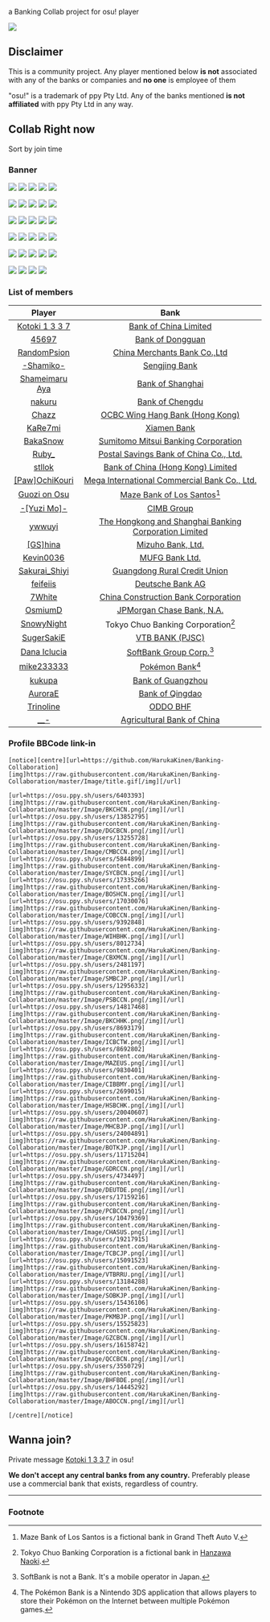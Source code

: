 a Banking Collab project for osu! player

![](Image/title.gif)

## Disclaimer

This is a community project. Any player mentioned below **is not** associated with any of the banks or companies and **no one** is employee of them

"osu!" is a trademark of ppy Pty Ltd. Any of the banks mentioned **is not affiliated** with ppy Pty Ltd in any way.

## Collab Right now

Sort by join time

### Banner

[![](Image/BKCHCN.png)](https://osu.ppy.sh/users/6403393)
[![](Image/DGCBCN.png)](https://osu.ppy.sh/users/13852795)
[![](Image/CMBCCN.png)](https://osu.ppy.sh/users/13255728)
[![](Image/SYCBCN.png)](https://osu.ppy.sh/users/5844899)
[![](Image/BOSHCN.png)](https://osu.ppy.sh/users/17335266)

[![](Image/COBCCN.png)](https://osu.ppy.sh/users/17030076)
[![](Image/WIHBHK.png)](https://osu.ppy.sh/users/9392848)
[![](Image/CBXMCN.png)](https://osu.ppy.sh/users/8012734)
[![](Image/SMBCJP.png)](https://osu.ppy.sh/users/2481197)
[![](Image/PSBCCN.png)](https://osu.ppy.sh/users/12956332)

[![](Image/BKCHHK.png)](https://osu.ppy.sh/users/14817468)
[![](Image/ICBCTW.png)](https://osu.ppy.sh/users/8693179)
[![](Image/MAZEUS.png)](https://osu.ppy.sh/users/8692802)
[![](Image/CIBBMY.png)](https://osu.ppy.sh/users/9830401)
[![](Image/HSBCHK.png)](https://osu.ppy.sh/users/2699015)

[![](Image/MHCBJP.png)](https://osu.ppy.sh/users/20040607)
[![](Image/BOTKJP.png)](https://osu.ppy.sh/users/24004891)
[![](Image/GDRCCN.png)](https://osu.ppy.sh/users/11715204)
[![](Image/DEUTDE.png)](https://osu.ppy.sh/users/4734497)
[![](Image/PCBCCN.png)](https://osu.ppy.sh/users/17159216)

[![](Image/CHASUS.png)](https://osu.ppy.sh/users/10479369)
[![](Image/TCBCJP.png)](https://osu.ppy.sh/users/19217915)
[![](Image/VTBRRU.png)](https://osu.ppy.sh/users/15091523)
[![](Image/SOBKJP.png)](https://osu.ppy.sh/users/13184288)
[![](Image/PKMBJP.png)](https://osu.ppy.sh/users/15436106)

[![](Image/GZCBCN.png)](https://osu.ppy.sh/users/15525823)
[![](Image/QCCBCN.png)](https://osu.ppy.sh/users/16158742)
[![](Image/BHFBDE.png)](https://osu.ppy.sh/users/3550729)
[![](Image/ABOCCN.png)](https://osu.ppy.sh/users/14445292)

### List of members

| Player | Bank |
|:-:|:-:|
| [Kotoki 1 3 3 7](https://osu.ppy.sh/users/6403393) | [Bank of China Limited](https://en.wikipedia.org/wiki/Bank_of_China) |
| [45697](https://osu.ppy.sh/users/13852795) | [Bank of Dongguan](https://zh.wikipedia.org/wiki/%E4%B8%9C%E8%8E%9E%E9%93%B6%E8%A1%8C) |
| [RandomPsion](https://osu.ppy.sh/users/13255728) | [China Merchants Bank Co.,Ltd](https://en.wikipedia.org/wiki/China_Merchants_Bank) |
| [-Shamiko-](https://osu.ppy.sh/users/5844899) | [Sengjing Bank](https://zh.wikipedia.org/wiki/%E7%9B%9B%E4%BA%AC%E9%93%B6%E8%A1%8C) |
| [Shameimaru Aya](https://osu.ppy.sh/users/17335266) | [Bank of Shanghai](https://zh.wikipedia.org/wiki/%E4%B8%8A%E6%B5%B7%E9%93%B6%E8%A1%8C) |
| [nakuru](https://osu.ppy.sh/users/17030076) | [Bank of Chengdu](https://zh.wikipedia.org/wiki/%E6%88%90%E9%83%BD%E9%93%B6%E8%A1%8C) |
| [Chazz](https://osu.ppy.sh/users/9392848) | [OCBC Wing Hang Bank (Hong Kong)](https://en.wikipedia.org/wiki/OCBC_Wing_Hang_Bank) |
| [KaRe7mi](https://osu.ppy.sh/users/8012734) | [Xiamen Bank](https://zh.wikipedia.org/wiki/%E5%8E%A6%E9%97%A8%E9%93%B6%E8%A1%8C) |
| [BakaSnow](https://osu.ppy.sh/users/2481197) | [Sumitomo Mitsui Banking Corporation](https://en.wikipedia.org/wiki/Sumitomo_Mitsui_Banking_Corporation) |
| [Ruby_](https://osu.ppy.sh/users/12956332) | [Postal Savings Bank of China Co., Ltd.](https://zh.wikipedia.org/wiki/%E4%B8%AD%E5%9B%BD%E9%82%AE%E6%94%BF%E5%82%A8%E8%93%84%E9%93%B6%E8%A1%8C) |
| [stllok](https://osu.ppy.sh/users/14817468) | [Bank of China (Hong Kong) Limited](https://en.wikipedia.org/wiki/Bank_of_China_(Hong_Kong)) |
| [[Paw]OchiKouri](https://osu.ppy.sh/users/8693179) | [Mega International Commercial Bank Co., Ltd.](https://zh.wikipedia.org/wiki/%E5%85%86%E8%B1%90%E5%9C%8B%E9%9A%9B%E5%95%86%E6%A5%AD%E9%8A%80%E8%A1%8C) |
| [Guozi on Osu](https://osu.ppy.sh/users/8692802) | [Maze Bank of Los Santos](https://gta.fandom.com/wiki/Maze_Bank)[^1] |
| [-[Yuzi Mo]-](https://osu.ppy.sh/users/9830401) | [CIMB Group](https://en.wikipedia.org/wiki/CIMB) |
| [ywwuyi](https://osu.ppy.sh/users/2699015) | [The Hongkong and Shanghai Banking Corporation Limited](https://zh.wikipedia.org/wiki/%E9%A6%99%E6%B8%AF%E4%B8%8A%E6%B5%B7%E6%BB%99%E8%B1%90%E9%8A%80%E8%A1%8C) |
| [\[GS\]hina](https://osu.ppy.sh/users/20040607) | [Mizuho Bank, Ltd.](https://en.wikipedia.org/wiki/Mizuho_Bank) |
| [Kevin0036](https://osu.ppy.sh/users/24004891) | [MUFG Bank Ltd.](https://en.wikipedia.org/wiki/MUFG_Bank)
| [Sakurai_Shiyi](https://osu.ppy.sh/users/11715204) | [Guangdong Rural Credit Union](http://www.gdrcu.com/) |
| [feifeiis](https://osu.ppy.sh/users/4734497) | [Deutsche Bank AG](https://en.wikipedia.org/wiki/Deutsche_Bank) |
| [7White](https://osu.ppy.sh/users/17159216) | [China Construction Bank Corporation](https://en.wikipedia.org/wiki/China_Construction_Bank)
| [OsmiumD](https://osu.ppy.sh/users/10479369) | [JPMorgan Chase Bank, N.A.](https://en.wikipedia.org/wiki/Chase_Bank)
| [SnowyNight](https://osu.ppy.sh/users/19217915) | Tokyo Chuo Banking Corporation[^2] |
| [SugerSakiE](https://osu.ppy.sh/users/15091523) | [VTB BANK (PJSC)](https://en.wikipedia.org/wiki/VTB_Bank) |
| [Dana Iclucia](https://osu.ppy.sh/users/13184288) | [SoftBank Group Corp.](https://en.wikipedia.org/wiki/SoftBank_Group)[^3] |
| [mike233333](https://osu.ppy.sh/users/15436106) | [Pokémon Bank](https://en.wikipedia.org/wiki/Gameplay_of_Pok%C3%A9mon#Pok%C3%A9mon_Bank)[^4] |
| [kukupa](https://osu.ppy.sh/users/15525823) | [Bank of Guangzhou](https://zh.wikipedia.org/wiki/%E5%B9%BF%E5%B7%9E%E9%93%B6%E8%A1%8C) |
| [AuroraE](https://osu.ppy.sh/users/16158742) | [Bank of Qingdao](https://osu.ppy.sh/users/16158742) |
| [Trinoline](https://osu.ppy.sh/users/3550729) | [ODDO BHF](https://en.wikipedia.org/wiki/ODDO_BHF) |
| [__-](https://osu.ppy.sh/users/14445292) | [Agricultural Bank of China](https://en.wikipedia.org/wiki/Agricultural_Bank_of_China) |

### Profile BBCode link-in

```bbcode
[notice][centre][url=https://github.com/HarukaKinen/Banking-Collaboration][img]https://raw.githubusercontent.com/HarukaKinen/Banking-Collaboration/master/Image/title.gif[/img][/url]

[url=https://osu.ppy.sh/users/6403393][img]https://raw.githubusercontent.com/HarukaKinen/Banking-Collaboration/master/Image/BKCHCN.png[/img][/url][url=https://osu.ppy.sh/users/13852795][img]https://raw.githubusercontent.com/HarukaKinen/Banking-Collaboration/master/Image/DGCBCN.png[/img][/url][url=https://osu.ppy.sh/users/13255728][img]https://raw.githubusercontent.com/HarukaKinen/Banking-Collaboration/master/Image/CMBCCN.png[/img][/url][url=https://osu.ppy.sh/users/5844899][img]https://raw.githubusercontent.com/HarukaKinen/Banking-Collaboration/master/Image/SYCBCN.png[/img][/url][url=https://osu.ppy.sh/users/17335266][img]https://raw.githubusercontent.com/HarukaKinen/Banking-Collaboration/master/Image/BOSHCN.png[/img][/url]
[url=https://osu.ppy.sh/users/17030076][img]https://raw.githubusercontent.com/HarukaKinen/Banking-Collaboration/master/Image/COBCCN.png[/img][/url][url=https://osu.ppy.sh/users/9392848][img]https://raw.githubusercontent.com/HarukaKinen/Banking-Collaboration/master/Image/WIHBHK.png[/img][/url][url=https://osu.ppy.sh/users/8012734][img]https://raw.githubusercontent.com/HarukaKinen/Banking-Collaboration/master/Image/CBXMCN.png[/img][/url][url=https://osu.ppy.sh/users/2481197][img]https://raw.githubusercontent.com/HarukaKinen/Banking-Collaboration/master/Image/SMBCJP.png[/img][/url][url=https://osu.ppy.sh/users/12956332][img]https://raw.githubusercontent.com/HarukaKinen/Banking-Collaboration/master/Image/PSBCCN.png[/img][/url]
[url=https://osu.ppy.sh/users/14817468][img]https://raw.githubusercontent.com/HarukaKinen/Banking-Collaboration/master/Image/BKCHHK.png[/img][/url][url=https://osu.ppy.sh/users/8693179][img]https://raw.githubusercontent.com/HarukaKinen/Banking-Collaboration/master/Image/ICBCTW.png[/img][/url][url=https://osu.ppy.sh/users/8692802][img]https://raw.githubusercontent.com/HarukaKinen/Banking-Collaboration/master/Image/MAZEUS.png[/img][/url][url=https://osu.ppy.sh/users/9830401][img]https://raw.githubusercontent.com/HarukaKinen/Banking-Collaboration/master/Image/CIBBMY.png[/img][/url][url=https://osu.ppy.sh/users/2699015][img]https://raw.githubusercontent.com/HarukaKinen/Banking-Collaboration/master/Image/HSBCHK.png[/img][/url]
[url=https://osu.ppy.sh/users/20040607][img]https://raw.githubusercontent.com/HarukaKinen/Banking-Collaboration/master/Image/MHCBJP.png[/img][/url][url=https://osu.ppy.sh/users/24004891][img]https://raw.githubusercontent.com/HarukaKinen/Banking-Collaboration/master/Image/BOTKJP.png[/img][/url][url=https://osu.ppy.sh/users/11715204][img]https://raw.githubusercontent.com/HarukaKinen/Banking-Collaboration/master/Image/GDRCCN.png[/img][/url][url=https://osu.ppy.sh/users/4734497][img]https://raw.githubusercontent.com/HarukaKinen/Banking-Collaboration/master/Image/DEUTDE.png[/img][/url][url=https://osu.ppy.sh/users/17159216][img]https://raw.githubusercontent.com/HarukaKinen/Banking-Collaboration/master/Image/PCBCCN.png[/img][/url]
[url=https://osu.ppy.sh/users/10479369][img]https://raw.githubusercontent.com/HarukaKinen/Banking-Collaboration/master/Image/CHASUS.png[/img][/url][url=https://osu.ppy.sh/users/19217915][img]https://raw.githubusercontent.com/HarukaKinen/Banking-Collaboration/master/Image/TCBCJP.png[/img][/url][url=https://osu.ppy.sh/users/15091523][img]https://raw.githubusercontent.com/HarukaKinen/Banking-Collaboration/master/Image/VTBRRU.png[/img][/url][url=https://osu.ppy.sh/users/13184288][img]https://raw.githubusercontent.com/HarukaKinen/Banking-Collaboration/master/Image/SOBKJP.png[/img][/url][url=https://osu.ppy.sh/users/15436106][img]https://raw.githubusercontent.com/HarukaKinen/Banking-Collaboration/master/Image/PKMBJP.png[/img][/url]
[url=https://osu.ppy.sh/users/15525823][img]https://raw.githubusercontent.com/HarukaKinen/Banking-Collaboration/master/Image/GZCBCN.png[/img][/url][url=https://osu.ppy.sh/users/16158742][img]https://raw.githubusercontent.com/HarukaKinen/Banking-Collaboration/master/Image/QCCBCN.png[/img][/url][url=https://osu.ppy.sh/users/3550729][img]https://raw.githubusercontent.com/HarukaKinen/Banking-Collaboration/master/Image/BHFBDE.png[/img][/url][url=https://osu.ppy.sh/users/14445292][img]https://raw.githubusercontent.com/HarukaKinen/Banking-Collaboration/master/Image/ABOCCN.png[/img][/url]

[/centre][/notice]
```

## Wanna join?

Private message [Kotoki 1 3 3 7](https://osu.ppy.sh/users/6403393) in osu!

**We don't accept any central banks from any country.** Preferably please use a commercial bank that exists, regardless of country.

---

### Footnote

[^1]: Maze Bank of Los Santos is a fictional bank in Grand Theft Auto V.
[^2]: Tokyo Chuo Banking Corporation is a fictional bank in [Hanzawa Naoki](https://en.wikipedia.org/wiki/Hanzawa_Naoki).
[^3]: SoftBank is not a Bank. It's a mobile operator in Japan.
[^4]: The Pokémon Bank is a Nintendo 3DS application that allows players to store their Pokémon on the Internet between multiple Pokémon games.